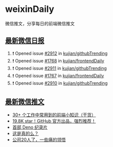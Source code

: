 # weixinDaily
微信推文，分享每日的前端微信推文

## [最新微信日报](https://github.com/kujian/weixinDaily/issues)

<!--START_SECTION:activity-->
1. ❗ Opened issue [#2912](https://github.com/kujian/githubTrending/issues/2912) in [kujian/githubTrending](https://github.com/kujian/githubTrending)
2. ❗ Opened issue [#1768](https://github.com/kujian/frontendDaily/issues/1768) in [kujian/frontendDaily](https://github.com/kujian/frontendDaily)
3. ❗ Opened issue [#2911](https://github.com/kujian/githubTrending/issues/2911) in [kujian/githubTrending](https://github.com/kujian/githubTrending)
4. ❗ Opened issue [#1767](https://github.com/kujian/frontendDaily/issues/1767) in [kujian/frontendDaily](https://github.com/kujian/frontendDaily)
5. ❗ Opened issue [#2910](https://github.com/kujian/githubTrending/issues/2910) in [kujian/githubTrending](https://github.com/kujian/githubTrending)
<!--END_SECTION:activity-->


## [最新微信推文](https://weixin.qdkfweb.cn/)

<!-- BLOG-POST-LIST:START -->
- [30+ 个工作中常用到的前端小知识（干货）](https://weixin.qdkfweb.cn/58393.html)
- [19.8K star！GitHub 官方出品，强烈推荐！](https://weixin.qdkfweb.cn/58436.html)
- [首部 Deno 纪录片](https://weixin.qdkfweb.cn/58395.html)
- [这是真的么？](https://weixin.qdkfweb.cn/58419.html)
- [公司20人了，一些痛的领悟](https://weixin.qdkfweb.cn/58407.html)
<!-- BLOG-POST-LIST:END -->